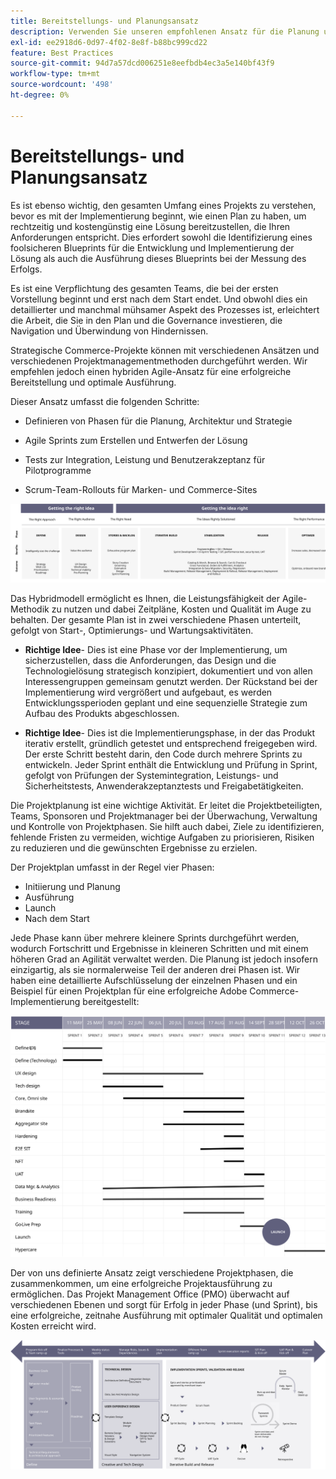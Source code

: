 ```yaml
---
title: Bereitstellungs- und Planungsansatz
description: Verwenden Sie unseren empfohlenen Ansatz für die Planung und Bereitstellung Ihrer Adobe Commerce-Implementierung.
exl-id: ee2918d6-0d97-4f02-8e8f-b88bc999cd22
feature: Best Practices
source-git-commit: 94d7a57dcd006251e8eefbdb4ec3a5e140bf43f9
workflow-type: tm+mt
source-wordcount: '498'
ht-degree: 0%

---
```


# Bereitstellungs- und Planungsansatz

Es ist ebenso wichtig, den gesamten Umfang eines Projekts zu verstehen, bevor es mit der Implementierung beginnt, wie einen Plan zu haben, um rechtzeitig und kostengünstig eine Lösung bereitzustellen, die Ihren Anforderungen entspricht. Dies erfordert sowohl die Identifizierung eines foolsicheren Blueprints für die Entwicklung und Implementierung der Lösung als auch die Ausführung dieses Blueprints bei der Messung des Erfolgs.

Es ist eine Verpflichtung des gesamten Teams, die bei der ersten Vorstellung beginnt und erst nach dem Start endet. Und obwohl dies ein detaillierter und manchmal mühsamer Aspekt des Prozesses ist, erleichtert die Arbeit, die Sie in den Plan und die Governance investieren, die Navigation und Überwindung von Hindernissen.

Strategische Commerce-Projekte können mit verschiedenen Ansätzen und verschiedenen Projektmanagementmethoden durchgeführt werden. Wir empfehlen jedoch einen hybriden Agile-Ansatz für eine erfolgreiche Bereitstellung und optimale Ausführung.

Dieser Ansatz umfasst die folgenden Schritte:

- Definieren von Phasen für die Planung, Architektur und Strategie

- Agile Sprints zum Erstellen und Entwerfen der Lösung

- Tests zur Integration, Leistung und Benutzerakzeptanz für Pilotprogramme

- Scrum-Team-Rollouts für Marken- und Commerce-Sites

![Beispiel für einen Planungsansatz](../../assets/playbooks/planning-model.svg)

Das Hybridmodell ermöglicht es Ihnen, die Leistungsfähigkeit der Agile-Methodik zu nutzen und dabei Zeitpläne, Kosten und Qualität im Auge zu behalten. Der gesamte Plan ist in zwei verschiedene Phasen unterteilt, gefolgt von Start-, Optimierungs- und Wartungsaktivitäten.

- **Richtige Idee**- Dies ist eine Phase vor der Implementierung, um sicherzustellen, dass die Anforderungen, das Design und die Technologielösung strategisch konzipiert, dokumentiert und von allen Interessengruppen gemeinsam genutzt werden. Der Rückstand bei der Implementierung wird vergrößert und aufgebaut, es werden Entwicklungssperioden geplant und eine sequenzielle Strategie zum Aufbau des Produkts abgeschlossen.

- **Richtige Idee**- Dies ist die Implementierungsphase, in der das Produkt iterativ erstellt, gründlich getestet und entsprechend freigegeben wird. Der erste Schritt besteht darin, den Code durch mehrere Sprints zu entwickeln. Jeder Sprint enthält die Entwicklung und Prüfung in Sprint, gefolgt von Prüfungen der Systemintegration, Leistungs- und Sicherheitstests, Anwenderakzeptanztests und Freigabetätigkeiten.

Die Projektplanung ist eine wichtige Aktivität. Er leitet die Projektbeteiligten, Teams, Sponsoren und Projektmanager bei der Überwachung, Verwaltung und Kontrolle von Projektphasen. Sie hilft auch dabei, Ziele zu identifizieren, fehlende Fristen zu vermeiden, wichtige Aufgaben zu priorisieren, Risiken zu reduzieren und die gewünschten Ergebnisse zu erzielen.

Der Projektplan umfasst in der Regel vier Phasen:

- Initiierung und Planung
- Ausführung
- Launch
- Nach dem Start

Jede Phase kann über mehrere kleinere Sprints durchgeführt werden, wodurch Fortschritt und Ergebnisse in kleineren Schritten und mit einem höheren Grad an Agilität verwaltet werden. Die Planung ist jedoch insofern einzigartig, als sie normalerweise Teil der anderen drei Phasen ist. Wir haben eine detaillierte Aufschlüsselung der einzelnen Phasen und ein Beispiel für einen Projektplan für eine erfolgreiche Adobe Commerce-Implementierung bereitgestellt:

![Projektplanung Gantt-Diagramm](../../assets/playbooks/gantt-chart.svg)

Der von uns definierte Ansatz zeigt verschiedene Projektphasen, die zusammenkommen, um eine erfolgreiche Projektausführung zu ermöglichen. Das Projekt Management Office (PMO) überwacht auf verschiedenen Ebenen und sorgt für Erfolg in jeder Phase (und Sprint), bis eine erfolgreiche, zeitnahe Ausführung mit optimaler Qualität und optimalen Kosten erreicht wird.

![Infografik des Beispielplanungsansatzes](../../assets/playbooks/planning-approach-sample.svg)
